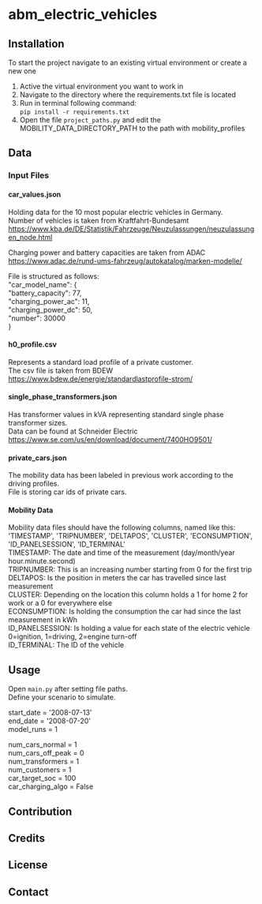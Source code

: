# abm_electric_vehicles

## Installation
To start the project navigate to an existing virtual environment or create a new one  
1. Active the virtual environment you want to work in  
2. Navigate to the directory where the requirements.txt file is located  
3. Run in terminal following command:  
`pip install -r requirements.txt`  
4. Open the file `project_paths.py` and edit the MOBILITY_DATA_DIRECTORY_PATH to the path with mobility_profiles
## Data
### Input Files
#### car_values.json
Holding data for the 10 most popular electric vehicles in Germany.<br>
Number of vehicles is taken from Kraftfahrt-Bundesamt<br>
https://www.kba.de/DE/Statistik/Fahrzeuge/Neuzulassungen/neuzulassungen_node.html<br>

Charging power and battery capacities are taken from ADAC<br>
https://www.adac.de/rund-ums-fahrzeug/autokatalog/marken-modelle/<br>

File is structured as follows:<br>
"car_model_name": {<br>
    "battery_capacity": 77,<br>
    "charging_power_ac": 11,<br>
    "charging_power_dc": 50,<br>
    "number": 30000<br>
}<br>

#### h0_profile.csv
Represents a standard load profile of a private customer.<br>
The csv file is taken from BDEW<br>
https://www.bdew.de/energie/standardlastprofile-strom/<br>

#### single_phase_transformers.json
Has transformer values in kVA representing standard single phase transformer sizes.<br>
Data can be found at Schneider Electric<br>
https://www.se.com/us/en/download/document/7400HO9501/<br>

#### private_cars.json
The mobility data has been labeled in previous work according to the driving profiles.<br>
File is storing car ids of private cars.<br>

#### Mobility Data
Mobility data files should have the following columns, named like this:<br>
'TIMESTAMP', 'TRIPNUMBER', 'DELTAPOS', 'CLUSTER', 'ECONSUMPTION', 'ID_PANELSESSION', 'ID_TERMINAL'<br>
TIMESTAMP: The date and time of the measurement (day/month/year hour.minute.second)<br>
TRIPNUMBER: This is an increasing number starting from 0 for the first trip<br>
DELTAPOS: Is the position in meters the car has travelled since last measurement<br>
CLUSTER: Depending on the location this column holds a 1 for home 2 for work or a 0 for everywhere else<br>
ECONSUMPTION: Is holding the consumption the car had since the last measurement in kWh<br>
ID_PANELSESSION: Is holding a value for each state of the electric vehicle 0=ignition, 1=driving, 2=engine turn-off<br>
ID_TERMINAL: The ID of the vehicle<br>

## Usage

Open `main.py` after setting file paths. <br>
Define your scenario to simulate.

start_date = '2008-07-13' <br>
end_date = '2008-07-20' <br>
model_runs = 1 <br>

num_cars_normal = 1 <br>
num_cars_off_peak = 0 <br>
num_transformers = 1 <br>
num_customers = 1 <br>
car_target_soc = 100 <br>
car_charging_algo = False <br>

## Contribution

## Credits

## License

## Contact
